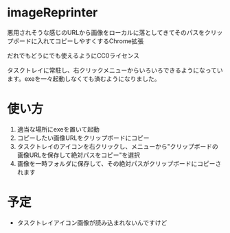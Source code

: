 imageReprinter
==============

悪用されそうな感じのURLから画像をローカルに落としてきてそのパスをクリップボードに入れてコピーしやすくするChrome拡張

だれでもどうにでも使えるようにCC0ライセンス

タスクトレイに常駐し、右クリックメニューからいろいろできるようになっています。exeを一々起動しなくても済むようになりました。

# 使い方
1. 適当な場所にexeを置いて起動
2. コピーしたい画像URLをクリップボードにコピー
3. タスクトレイのアイコンを右クリックし、メニューから"クリップボードの画像URLを保存して絶対パスをコピー"を選択
4. 画像を一時フォルダに保存して、その絶対パスがクリップボードにコピーされます

# 予定
* タスクトレイアイコン画像が読み込まれないんですけど